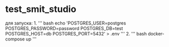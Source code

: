 # test_smit_studio

для запуска:
1. 
''' bash
echo 'POSTGRES_USER=postgres
POSTGRES_PASSWORD=password
POSTGRES_DB=test
POSTGRES_HOST=db
POSTGRES_PORT=5432' > .env
'''
2. 
''' bash
docker-compose up
'''
